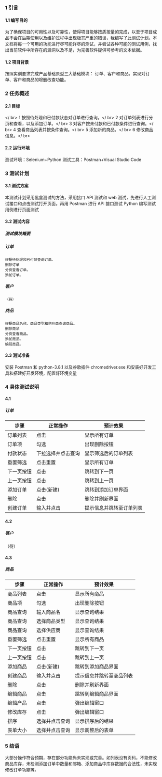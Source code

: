 ### 1 引言

#### 1.1 编写目的

为了确保项目的可用性以及可靠性，使得项目能够按质按量的完成，以至于项目成品不会在后期使用以及维护过程中出现极其严重的错误，我编写了此测试计划。本文档将每一个可用的功能进行尽可能详尽的测试，并尝试各种可能的测试用例，找出当前软件中所存在的漏洞以及不足，为完善软件提供可参考的文本依据。

#### 1.2 项目背景

按照实训要求完成产品基础原型三大基础模块： 订单、客户和商品。实现对订单、客户和商品的增删改查功能。

### 2 任务概述

#### 2.1 目标
</ br>
1 按照待处理和已付款状态对订单进行查询。</ br>
2 对订单列表进行分页和查看，以及添加订单。</ br>
3 对客户按未付款和已付款条件进行查询。</ br>
4 查看商品列表并按条件查询。</ br>
5 添加新的商品。</ br>
6 修改商品信息。</ br>

#### 2.2 运行环境

测试环境：Selenium+Python 测试工具：Postman+Visual Studio Code

### 3 测试计划

#### 3.1 测试方案

本测试计划采用黑盒测试的方法，采用接口 API 测试和 web 测试，先进行人工测试接口和点击测试打开页面，再用 Postman 进行 API 接口测试 Python 编写测试用例进行页面测试

#### 3.2 测试内容

##### 测试模块概要

##### 订单

    根据待处理和已付款查询订单。
    删除订单
    分页查看订单。
    添加订单。

##### 客户

    （待）

##### 商品

    根据商品名称、商品类型和供应商查询商品。
    删除商品
    分页查看商品。
    添加商品。
    编辑商品。

#### 3.3 测试准备

安装 Postman 和 python-3.8.1 以及谷歌插件 chromedriver.exe 和安装好开发工具和搭建好开发环境，配置好环境变量

### 4 具体测试说明

#### 4.1

##### 订单

| 步骤 | 正常操作 | 预计效果  |
| --- | --- | ---  |
| 订单列表 | 点击 | 显示所有订单  |
| 订单项 | 勾选 | 出现删除按钮 |
| 付款状态 | 下拉选择并点击查询 | 显示筛选后的订单列表  |
| 重置筛选| 点击重置 | 显示所有订单 |
| 下一页按钮 | 点击 | 跳转到下一页  |
| 上一页按钮 | 点击 | 跳转到上一页  |
| 添加订单 | 点击(新建) | 跳转到添加订单界面  |
| 删除 | 点击 | 删除并刷新界面 |
| 创建订单 | 输入并点击 | 提示信息并跳转至订单列表  |

#### 4.2

##### 客户

（待）

#### 4.3

##### 商品

| 步骤 | 正常操作 | 预计效果  |
| --- | --- | ---  |
| 商品列表 | 点击 | 显示所有商品  |
| 商品项 | 勾选 | 出现删除按钮 |
| 商品查询 | 输入商品名 | 显示查询结果  |
| 商品查询 | 选择商品类型 | 显示查询结果  |
| 商品查询 | 选择供应商 | 显示查询结果  |
| 重置筛选| 点击重置 | 显示所有商品 |
| 下一页按钮 | 点击 | 跳转到下一页  |
| 上一页按钮 | 点击 | 跳转到上一页  |
| 添加商品 | 点击(新建) | 跳转到添加商品界面  |
| 创建商品 | 输入并点击 | 提示信息并跳转至商品列表  |
| 删除 | 点击 | 删除并刷新界面 |
| 编辑商品 | 点击 | 跳转到编辑商品界面  |
| 编辑产品 | 点击 | 弹出编辑窗口 |
| 修改库存 | 点击 | 弹出编辑窗口 |
| 排序 | 选择并点击查询 | 显示排序后的结果 |
| 表单大小 | 选择并点击查询 | 显示调整后的表单 |


### 5 结语

大部分操作符合预期，存在部分功能尚未实现或完善。如列表没有页码，不能修改商品库存，未检测添加订单中数量和邮箱、添加商品中库存数据的合法性，未实现修改订单功能等。
